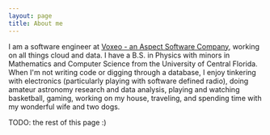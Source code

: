 ```yaml
---
layout: page
title: About me 
---
```


I am a software engineer at [Voxeo - an Aspect Software Company](http://voxeo.com/), working on all things cloud and data. I have a B.S. in Physics with minors in Mathematics and Computer Science from the University of Central Florida. When I'm not writing code or digging through a database, I enjoy tinkering with electronics (particularly playing with software defined radio), doing amateur astronomy research and data analysis, playing and watching basketball, gaming, working on my house, traveling, and spending time with my wonderful wife and two dogs.

TODO: the rest of this page :)
